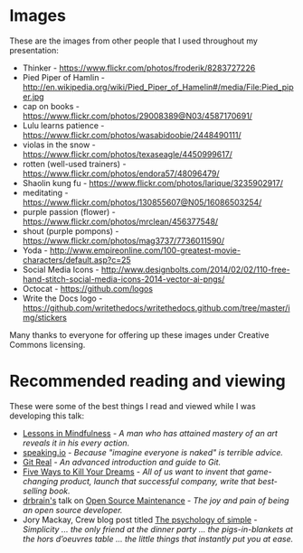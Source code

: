 # Images

These are the images from other people that I used throughout my presentation:

* Thinker - https://www.flickr.com/photos/froderik/8283727226
* Pied Piper of Hamlin - http://en.wikipedia.org/wiki/Pied_Piper_of_Hamelin#/media/File:Pied_piper.jpg
* cap on books - https://www.flickr.com/photos/29008389@N03/4587170691/
* Lulu learns patience - https://www.flickr.com/photos/wasabidoobie/2448490111/
* violas in the snow - https://www.flickr.com/photos/texaseagle/4450999617/
* rotten (well-used trainers) - https://www.flickr.com/photos/endora57/48096479/
* Shaolin kung fu - https://www.flickr.com/photos/larique/3235902917/
* meditating - https://www.flickr.com/photos/130855607@N05/16086503254/
* purple passion (flower) - https://www.flickr.com/photos/mrclean/456377548/
* shout (purple pompons) - https://www.flickr.com/photos/mag3737/7736011590/
* Yoda - http://www.empireonline.com/100-greatest-movie-characters/default.asp?c=25
* Social Media Icons - http://www.designbolts.com/2014/02/02/110-free-hand-stitch-social-media-icons-2014-vector-ai-pngs/
* Octocat - https://github.com/logos
* Write the Docs logo - https://github.com/writethedocs/writethedocs.github.com/tree/master/img/stickers

Many thanks to everyone for offering up these images under Creative Commons licensing.

# Recommended reading and viewing

These were some of the best things I read and viewed while I was developing this talk:

* [Lessons in Mindfulness](http://zenmartialarts.com/resources_lessonsinmindfulness.php) - _A man who has attained mastery of an art reveals it in his every action._
* [speaking.io](http://speaking.io/) - _Because "imagine everyone is naked" is terrible advice._
* [Git Real](https://www.codeschool.com/courses/git-real) - _An advanced introduction and guide to Git._
* [Five Ways to Kill Your Dreams](https://www.ted.com/talks/bel_pesce_5_ways_to_kill_your_dreams) - _All of us want to invent that game-changing product, launch that successful company, write that best-selling book._
* [drbrain's](https://github.com/drbrain) talk on [Open Source Maintenance](https://www.youtube.com/watch?v=WLoCnekSH3c) - _The joy and pain of being an open source developer._
* Jory Mackay, Crew blog post titled [The psychology of simple](http://blog.pickcrew.com/the-psychology-of-simple/) - _Simplicity ... the only friend at the dinner party ... the pigs-in-blankets at the hors d’oeuvres table ... the little things that instantly put you at ease._
